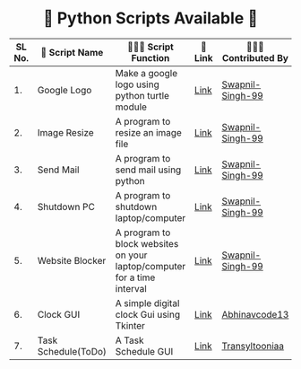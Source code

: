 <h1 align="center"> 🚀 Python Scripts Available 🚀 </h1>

| SL No\.  | 🚀 Script Name          | 👨🏻‍💻 Script Function                                                               | 🔗 Link    |  👩🏻‍💻 Contributed By |
|--------- |-------------------------|----------------------------------------------------------------------------------|------------|--------------------|
|1.|Google Logo|Make a google logo using python turtle module|[Link](https://github.com/Swapnil-Singh-99/PythonScriptsHub/tree/main/Google_Logo)|[Swapnil-Singh-99](https://github.com/Swapnil-Singh-99)|
|2.|Image Resize|A program to resize an image file|[Link](https://github.com/Swapnil-Singh-99/PythonScriptsHub/tree/main/Resize_Image)|[Swapnil-Singh-99](https://github.com/Swapnil-Singh-99)| 
|3.|Send Mail|A program to send mail using python|[Link](https://github.com/Swapnil-Singh-99/PythonScriptsHub/tree/main/Send_Mail)|[Swapnil-Singh-99](https://github.com/Swapnil-Singh-99)| 
|4.|Shutdown PC|A program to shutdown laptop/computer|[Link](https://github.com/Swapnil-Singh-99/PythonScriptsHub/tree/main/Shutdown)|[Swapnil-Singh-99](https://github.com/Swapnil-Singh-99)| 
|5.|Website Blocker|A program to block websites on your laptop/computer for a time interval|[Link](https://github.com/Swapnil-Singh-99/PythonScriptsHub/tree/main/Website_Blocker)|[Swapnil-Singh-99](https://github.com/Swapnil-Singh-99)| 
|6.|Clock GUI|A simple digital clock Gui using Tkinter|[Link](https://github.com/Swapnil-Singh-99/PythonScriptsHub/tree/main/Clock%20GUI)|[Abhinavcode13](https://github.com/Abhinavcode13)| 
|7.|Task Schedule(ToDo)|A Task Schedule GUI|[Link](https://github.com/Swapnil-Singh-99/PythonScriptsHub/tree/main/Task%20schedule)|[Transyltooniaa](https://github.com/Transyltooniaa)| 
